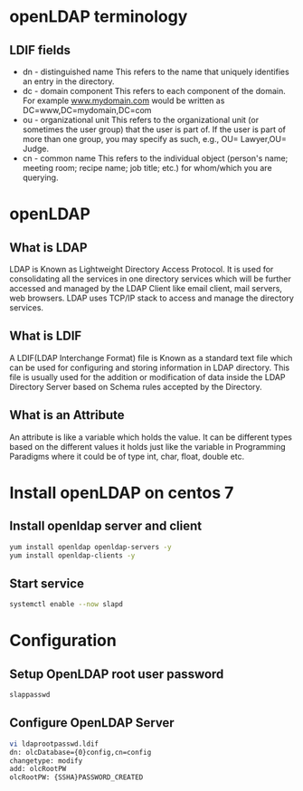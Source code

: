 # openLDAP terminology

## LDIF fields

* dn - distinguished name
This refers to the name that uniquely identifies an entry in the
directory.
* dc - domain component
This refers to each component of the domain. For example
www.mydomain.com would be written as DC=www,DC=mydomain,DC=com
* ou - organizational unit
This refers to the organizational unit (or sometimes the user group)
that the user is part of. If the user is part of more than one group,
you may specify as such, e.g., OU= Lawyer,OU= Judge.
* cn - common name
This refers to the individual object (person's name; meeting room;
recipe name; job title; etc.) for whom/which you are querying.

# openLDAP

## What is LDAP

LDAP is Known as Lightweight Directory Access Protocol. It is used for
consolidating all the services in one directory services which will be
further accessed and managed by the LDAP Client like email client, mail
servers, web browsers. LDAP uses TCP/IP stack to access and manage the
directory services.

## What is LDIF

A LDIF(LDAP Interchange Format) file is Known as a standard text file
which can be used for configuring and storing information in LDAP
directory. This file is usually used for the addition or modification of
data inside the LDAP Directory Server based on Schema rules accepted by
the Directory.

## What is an Attribute

An attribute is like a variable which holds the value. It can be
different types based on the different values it holds just like the
variable in Programming Paradigms where it could be of type int, char,
float, double etc.

# Install openLDAP on centos 7

## Install openldap server and client
```bash
yum install openldap openldap-servers -y
yum install openldap-clients -y
```

## Start service
```bash
systemctl enable --now slapd
```

# Configuration
## Setup OpenLDAP root user password
```bash
slappasswd
```

##  Configure OpenLDAP Server
```bash
vi ldaprootpasswd.ldif
dn: olcDatabase={0}config,cn=config
changetype: modify
add: olcRootPW
olcRootPW: {SSHA}PASSWORD_CREATED
```


